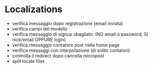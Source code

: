 # Localizations
- verifica messaggio dopo registrazione (email inviata)
- verifica campi del modello
- verifica messaggio di signup sbagliato: (NO email o password, SI nick/email OPPURE login)
- verifica messaggio contatore post nella home page
- verifica messaggi con interpolazione (di solito contatori)
- controlla il redirect dopo cancella micropost
- split locale files
